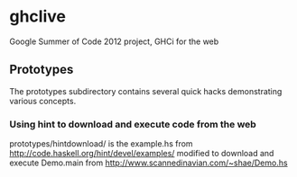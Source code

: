 ghclive
=======

Google Summer of Code 2012 project, GHCi for the web

Prototypes
----------
The prototypes subdirectory contains several quick hacks demonstrating various concepts.

### Using hint to download and execute code from the web ###

prototypes/hintdownload/ is the example.hs from http://code.haskell.org/hint/devel/examples/
modified to download and execute Demo.main from http://www.scannedinavian.com/~shae/Demo.hs
